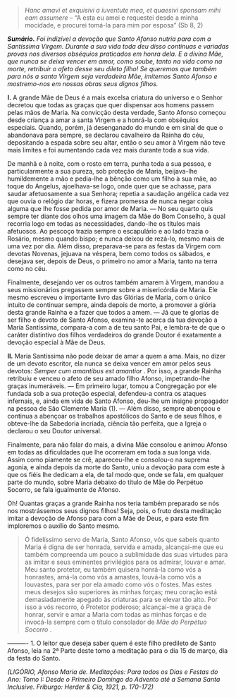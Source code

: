 > *Hanc amavi et exquisivi a iuventute mea, et quaesivi sponsam mihi eam assumere* – “A esta eu amei e requestei desde a minha mocidade, e procurei tomá-la para mim por esposa” (Sb 8, 2)

***Sumário.** Foi indizível a devoção que Santo Afonso nutria para com a Santíssima Virgem. Durante a sua vida toda deu disso contínuas e variadas provas nos diversos obséquios praticados em honra dela. E a divina Mãe, que nunca se deixa vencer em amor, como soube, tanto na vida como na morte, retribuir o afeto desse seu dileto filho! Se queremos que também para nós a santa Virgem seja verdadeira Mãe, imitemos Santo Afonso e mostremo-nos em nossas obras seus dignos filhos.*

**I.** A grande Mãe de Deus é a mais excelsa criatura do universo e o Senhor decretou que todas as graças que quer dispensar aos homens passem pelas mãos de Maria. Na convicção desta verdade, Santo Afonso começou desde criança a amar a santa Virgem e a honrá-la com obséquios especiais. Quando, porém, já desenganado do mundo e em sinal de que o abandonava para sempre, se declarou cavalheiro da Rainha do céu, depositando a espada sobre seu altar, então o seu amor à Virgem não teve mais limites e foi aumentando cada vez mais durante toda a sua vida.

De manhã e à noite, com o rosto em terra, punha toda a sua pessoa, e particularmente a sua pureza, sob proteção de Maria, beijava-lhe humildemente a mão e pedia-lhe a bênção como um filho à sua mãe, ao toque do Angelus, ajoelhava-se logo, onde quer que se achasse, para saudar afetuosamente a sua Senhora; repetia a saudação angélica cada vez que ouvia o relógio dar horas, e fizera promessa de nunca negar coisa alguma que lhe fosse pedida por amor de Maria. — No seu quarto quis sempre ter diante dos olhos uma imagem da Mãe do Bom Conselho, à qual recorria logo em todas as necessidades, dando-lhe os títulos mais afetuosos. Ao pescoço trazia sempre o escapulário e ao lado trazia o Rosário, mesmo quando bispo; e nunca deixou de rezá-lo, mesmo mais de uma vez por dia. Além disso, preparava-se para as festas da Virgem com devotas Novenas, jejuava na véspera, bem como todos os sábados, e desejava ser, depois de Deus, o primeiro no amor a Maria, tanto na terra como no céu.

Finalmente, desejando ver os outros também amarem à Virgem, mandou a seus missionários pregassem sempre sobre a misericórdia de Maria. Ele mesmo escreveu o importante livro das Glórias de Maria, com o único intuito de continuar sempre, ainda depois de morto, a promover a glória desta grande Rainha e a fazer que todos a amem. — Já que te glorias de ser filho e devoto de Santo Afonso, examina-te acerca da tua devoção a Maria Santíssima, compara-a com a de teu santo Pai, e lembra-te de que o caráter distintivo dos filhos verdadeiros do grande Doutor é exatamente a devoção especial à Mãe de Deus.

**II.** Maria Santíssima não pode deixar de amar a quem a ama. Mais, no dizer de um devoto escritor, ela nunca se deixa vencer em amor pelos seus devotos: *Semper cum amantibus est amantior* . Por isso, a grande Rainha retribuiu e venceu o afeto de seu amado filho Afonso, impetrando-lhe graças inumeráveis. — Em primeiro lugar, tomou a Congregação por ele fundada sob a sua proteção especial, defendeu-a contra os ataques infernais, e, ainda em vida de Santo Afonso, deu-lhe um insigne propagador na pessoa de São Clemente Maria (1). — Além disso, sempre abençoou e continua a abençoar os trabalhos apostólicos do Santo e de seus filhos, e obteve-lhe da Sabedoria incriada, ciência tão perfeita, que a Igreja o declarou o seu Doutor universal.

Finalmente, para não falar do mais, a divina Mãe consolou e animou Afonso em todas as dificuldades que lhe ocorreram em toda a sua longa vida. Assim como piamente se crê, apareceu-lhe e consolou-o na suprema agonia, e ainda depois da morte do Santo, uniu a devoção para com este à que os fiéis lhe dedicam a ela, de tal modo que, onde se fala, em qualquer parte do mundo, sobre Maria debaixo do título de Mãe do Perpétuo Socorro, se fala igualmente de Afonso.

Oh! Quantas graças a grande Rainha nos teria também preparado se nós nos mostrássemos seus dignos filhos! Seja, pois, o fruto desta meditação imitar a devoção de Afonso para com a Mãe de Deus, e para este fim imploremos o auxílio do Santo mesmo.

> Ó fidelíssimo servo de Maria, Santo Afonso, vós que sabeis quanto Maria é digna de ser honrada, servida e amada, alcançai-me que eu também compreenda um pouco a sublimidade das suas virtudes para as imitar e seus eminentes privilégios para os admirar, louvar e amar. Meu santo protetor, eu também quisera honrá-la como vós a honrastes, amá-la como vós a amastes, louvá-la como vós a louvastes, para ser por ela amado como vós o fostes. Mas estes meus desejos são superiores às minhas forças; meu coração está demasiadamente apegado às criaturas para se elevar tão alto. Por isso a vós recorro, ó Protetor poderoso; alcançai-me a graça de honrar, servir e amar a Maria com todas as minhas forças e de invocá-la sempre com o título consolador de *Mãe do Perpétuo Socorro* .

———- 1. O leitor que deseja saber quem é este filho predileto de Santo Afonso, leia na 2ª Parte deste tomo a meditação para o dia 15 de março, dia da festa do Santo.

*(LIGÓRIO, Afonso Maria de. Meditações: Para todos os Dias e Festas do Ano: Tomo I: Desde o Primeiro Domingo do Advento até a Semana Santa Inclusive. Friburgo: Herder & Cia, 1921, p. 170-172)*
